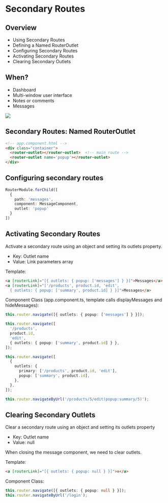 # Secondary Routes

## Overview

* Using Secondary Routes
* Defining a Named RouterOutlet
* Configuring Secondary Routes
* Activating Secondary Routes
* Clearing Secondary Outlets

## When?

* Dashboard
* Multi-window user interface
* Notes or comments
* Messages

![](http://om1o84p1p.bkt.clouddn.com/1513947480.png?imageMogr2/thumbnail/!70p)

## Secondary Routes: Named RouterOutlet

```html
<!-- app.component.html -->
<div class="container">
  <router-outlet></router-outlet>  <!-- main route -->
  <router-outlet name='popup'></router-outlet>
</div>
```

## Configuring secondary routes

```ts
RouterModule.forChild([
  {
    path: 'messages',
    component: MessageComponent,
    outlet: 'popup'
  }
])
```

## Activating Secondary Routes

Activate a secondary route using an object and setting its outlets property.

* Key: Outlet name
* Value: Link parameters array

Template:

```html
<a [routerLink]="[{ outlets: { popup: ['messages'] } }]">Messages</a>
<a [routerLink]="['/products', product.id, 'edit',
  { outlets: { popup: ['summary', product.id] } }]">Messages</a>
```

Component Class (app.component.ts, template calls displayMessages and hideMessages):

```ts
this.router.navigate([{ outlets: { popup: ['messages'] } }]);

this.router.navigate([
  '/products',
  product.id,
  'edit',
  { outlets: { popup: ['summary', product.id] } },
]);

this.router.navigate([
  {
    outlets: {
      primary: ['/products', product.id, 'edit'],
      popup: ['summary', product.id],
    },
  },
]);

this.router.navigateByUrl('/products/5/edit(popup:summary/5)');
```

## Clearing Secondary Outlets

Clear a secondary route using an object and setting its outlets property

* Key: Outlet name
* Value: null

When closing the message component, we need to clear outlets.

Template:

```html
<a [routerLink]="[{ outlets: { popup: null } }]">x</a>
```

Component Class:

```ts
this.router.navigate([{ outlets: { popup: null } }]);
this.router.navigateByUrl('/login');
```
